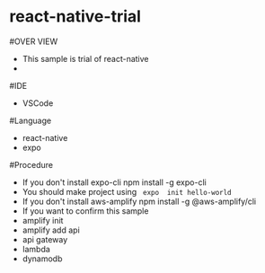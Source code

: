 # react-native-trial
#OVER VIEW
 - This sample is trial of react-native 
 - 

#IDE
 - VSCode

#Language
 - react-native
 - expo

#Procedure
 - If you don't install expo-cli
    npm install -g expo-cli
 - You should make project using ` expo  init hello-world`
 - If you don't install aws-amplify
    npm install -g @aws-amplify/cli
 - If you want to confirm this sample
  - amplify init
  - amplify add api
   - api gateway
   - lambda
   - dynamodb
 
